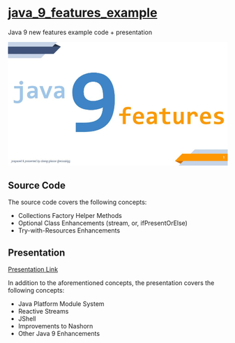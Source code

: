 # [java_9_features_example](https://github.com/nossbigg/java_9_features_example) 
Java 9 new features example code + presentation

![Slide Cover](presentation/slide-cover.jpg "Slide Cover")

## Source Code
The source code covers the following concepts:
- Collections Factory Helper Methods
- Optional Class Enhancements (stream, or, ifPresentOrElse)
- Try-with-Resources Enhancements

## Presentation
[Presentation Link](presentation/java-9-9-features-presentation.pdf)

In addition to the aforementioned concepts, the presentation covers the following concepts:
- Java Platform Module System
- Reactive Streams
- JShell
- Improvements to Nashorn
- Other Java 9 Enhancements